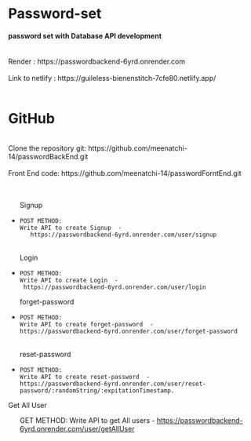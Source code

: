 # Password-set 
<h4>password set with Database API development</h4>
<br>
 Render : https://passwordbackend-6yrd.onrender.com
<br>
<br>
Link to netlify : https://guileless-bienenstitch-7cfe80.netlify.app/
<br><br>

# GitHub
<br>
Clone the repository git: https://github.com/meenatchi-14/passwordBackEnd.git
<br>
<br>
Front End code: https://github.com/meenatchi-14/passwordForntEnd.git
<br>
<br>
<ul>
<br>
Signup
<li>
    
    POST METHOD:
    Write API to create Signup  -  
       https://passwordbackend-6yrd.onrender.com/user/signup
</li>
<br>
Login
<li>

    POST METHOD:
    Write API to create Login  - 
     https://passwordbackend-6yrd.onrender.com/user/login
</li>
forget-password
<li>

    POST METHOD:
    Write API to create forget-password  - 
    https://passwordbackend-6yrd.onrender.com/user/forget-password
</li>
<br>
reset-password
<li>

    POST METHOD:
    Write API to create reset-password  - 
    https://passwordbackend-6yrd.onrender.com/user/reset-password/:randomString/:expitationTimestamp.
</li>
</ul>

Get All User
 <ul>


   GET METHOD:
    Write API to get All users  - 
     https://passwordbackend-6yrd.onrender.com/user/getAllUser

</ul>




